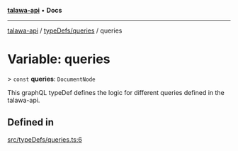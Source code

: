[**talawa-api**](../../../README.md) • **Docs**

***

[talawa-api](../../../modules.md) / [typeDefs/queries](../README.md) / queries

# Variable: queries

\> `const` **queries**: `DocumentNode`

This graphQL typeDef defines the logic for different queries defined in the talawa-api.

## Defined in

[src/typeDefs/queries.ts:6](https://github.com/PalisadoesFoundation/talawa-api/blob/f9e8275b1ddff2d3edcec79ee3b37c07998f6cc3/src/typeDefs/queries.ts#L6)
